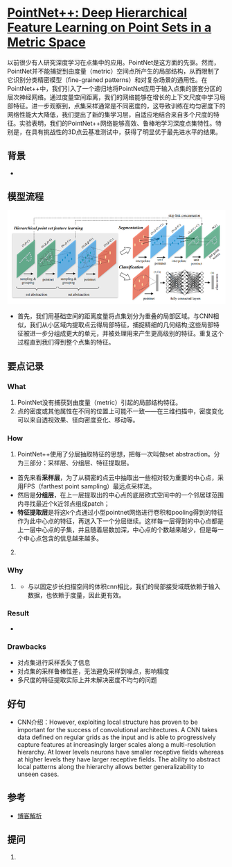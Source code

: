 # [PointNet++: Deep Hierarchical Feature Learning on Point Sets in a Metric Space](https://arxiv.org/abs/1706.02413)
以前很少有人研究深度学习在点集中的应用。PointNet是这方面的先驱。然而，PointNet并不能捕捉到由度量（metric）空间点所产生的局部结构，从而限制了它识别分类精密模型（ﬁne-grained patterns）和对复杂场景的通用性。在PointNet++中，我们引入了一个递归地将PointNet应用于输入点集的嵌套分区的层次神经网络。通过度量空间距离，我们的网络能够在增长的上下文尺度中学习局部特征。进一步观察到，点集采样通常是不同密度的，这导致训练在均匀密度下的网络性能大大降低，我们提出了新的集学习层，自适应地结合来自多个尺度的特征。实验表明，我们的PointNet++网络能够高效、鲁棒地学习深度点集特性。特别是，在具有挑战性的3D点云基准测试中，获得了明显优于最先进水平的结果。

## 背景
- 
## 模型流程
![](结构.png)
- 首先，我们用基础空间的距离度量将点集划分为重叠的局部区域。与CNN相似，我们从小区域内提取点云得局部特征，捕捉精细的几何结构;这些局部特征被进一步分组成更大的单元，并被处理用来产生更高级别的特征。重复这个过程直到我们得到整个点集的特征。
## 要点记录
### What
1. PointNet没有捕获到由度量（metric）引起的局部结构特征。
2. 点的密度或其他属性在不同的位置上可能不一致——在三维扫描中，密度变化可以来自透视效果、径向密度变化、移动等。
### How
1. PointNet++使用了分层抽取特征的思想，把每一次叫做set abstraction。分为三部分：采样层、分组层、特征提取层。
  - 首先来看**采样层**，为了从稠密的点云中抽取出一些相对较为重要的中心点，采用FPS（farthest point sampling）最远点采样法。
  - 然后是**分组层**，在上一层提取出的中心点的底层欧式空间中的一个邻居球范围内寻找最近个k近邻点组成patch；
  - **特征提取层**是将这k个点通过小型pointnet网络进行卷积和pooling得到的特征作为此中心点的特征，再送入下一个分层继续。这样每一层得到的中心点都是上一层中心点的子集，并且随着层数加深，中心点的个数越来越少，但是每一个中心点包含的信息越来越多。
2. 
### Why
1. - 与以固定步长扫描空间的体积cnn相比，我们的局部接受域既依赖于输入数据，也依赖于度量，因此更有效。
### Result
- 
### Drawbacks
- 对点集进行采样丢失了信息
- 对点集的采样鲁棒性差，无法避免采样到噪点，影响精度
- 多尺度的特征提取实际上并未解决密度不均匀的问题
## 好句
- CNN介绍：However, exploiting local structure has proven to be important for the success of convolutional architectures. A CNN takes data defined on regular grids as the input and is able to progressively capture features at increasingly larger scales along a multi-resolution hierarchy. At lower levels neurons have smaller receptive fields whereas at higher levels they have larger receptive fields. The ability to abstract local patterns along the hierarchy allows better generalizability to unseen cases.
## 参考
- [博客解析](https://blog.csdn.net/qq_15332903/article/details/80261951)
## 提问
1. 

